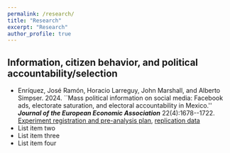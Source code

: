 ```yaml
---
permalink: /research/
title: "Research"
excerpt: "Research"
author_profile: true
---
```


## Information, citizen behavior, and political accountability/selection

* Enr&iacute;quez, Jos&eacute; Ram&oacute;n, Horacio Larreguy, John Marshall, and Alberto Simpser. 2024. ``Mass political information on social media: Facebook ads, electorate saturation, and electoral accountability in Mexico.'' <i><b>Journal of the European Economic Association</b></i> 22(4):1678--1722. [Experiment registration and pre-analysis plan](https://www.socialscienceregistry.org/trials/3135), [replication data](https://dataverse.harvard.edu/dataset.xhtml?persistentId=doi:10.7910/DVN/4PSW76)
* List item two
* List item three
* List item four
